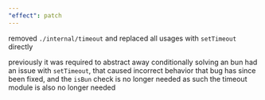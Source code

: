 ```yaml
---
"effect": patch
---
```


removed `./internal/timeout` and replaced all usages with `setTimeout` directly

previously it was required to abstract away conditionally solving an bun had an issue with `setTimeout`, that caused incorrect behavior
that bug has since been fixed, and the `isBun` check is no longer needed
as such the timeout module is also no longer needed
